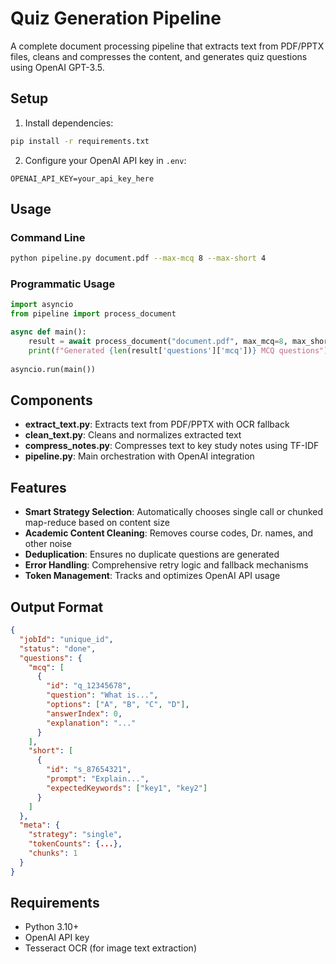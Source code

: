 # Quiz Generation Pipeline

A complete document processing pipeline that extracts text from PDF/PPTX files, cleans and compresses the content, and generates quiz questions using OpenAI GPT-3.5.

## Setup

1. Install dependencies:
```bash
pip install -r requirements.txt
```

2. Configure your OpenAI API key in `.env`:
```
OPENAI_API_KEY=your_api_key_here
```

## Usage

### Command Line
```bash
python pipeline.py document.pdf --max-mcq 8 --max-short 4
```

### Programmatic Usage
```python
import asyncio
from pipeline import process_document

async def main():
    result = await process_document("document.pdf", max_mcq=8, max_short=4)
    print(f"Generated {len(result['questions']['mcq'])} MCQ questions")
    
asyncio.run(main())
```

## Components

- **extract_text.py**: Extracts text from PDF/PPTX with OCR fallback
- **clean_text.py**: Cleans and normalizes extracted text
- **compress_notes.py**: Compresses text to key study notes using TF-IDF
- **pipeline.py**: Main orchestration with OpenAI integration

## Features

- **Smart Strategy Selection**: Automatically chooses single call or chunked map-reduce based on content size
- **Academic Content Cleaning**: Removes course codes, Dr. names, and other noise
- **Deduplication**: Ensures no duplicate questions are generated
- **Error Handling**: Comprehensive retry logic and fallback mechanisms
- **Token Management**: Tracks and optimizes OpenAI API usage

## Output Format

```json
{
  "jobId": "unique_id",
  "status": "done",
  "questions": {
    "mcq": [
      {
        "id": "q_12345678",
        "question": "What is...",
        "options": ["A", "B", "C", "D"],
        "answerIndex": 0,
        "explanation": "..."
      }
    ],
    "short": [
      {
        "id": "s_87654321", 
        "prompt": "Explain...",
        "expectedKeywords": ["key1", "key2"]
      }
    ]
  },
  "meta": {
    "strategy": "single",
    "tokenCounts": {...},
    "chunks": 1
  }
}
```

## Requirements

- Python 3.10+
- OpenAI API key
- Tesseract OCR (for image text extraction)
